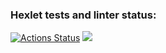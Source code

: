 ### Hexlet tests and linter status:
[![Actions Status](https://github.com/Neksus87/java-project-61/actions/workflows/hexlet-check.yml/badge.svg)](https://github.com/Neksus87/java-project-61/actions)
<a href="https://codeclimate.com/github/Neksus87/java-project-61/maintainability"><img src="https://api.codeclimate.com/v1/badges/40d9cb4e58370053d894/maintainability" /></a>
